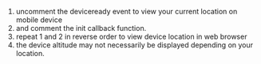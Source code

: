 1. uncomment the deviceready event to view your current location on mobile device
2. and comment the init callback function.
3. repeat 1 and 2 in reverse order to view device location in web browser
4. the device altitude may not necessarily be displayed depending on your location.
